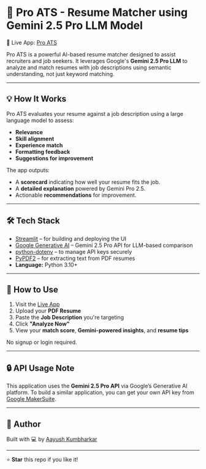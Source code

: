# 🧠 Pro ATS - Resume Matcher using Gemini 2.5 Pro LLM Model

🚀 Live App: [Pro ATS](https://pro-ats.streamlit.app/)

Pro ATS is a powerful AI-based resume matcher designed to assist recruiters and job seekers. It leverages Google's **Gemini 2.5 Pro LLM** to analyze and match resumes with job descriptions using semantic understanding, not just keyword matching.

---

## 💡 How It Works

Pro ATS evaluates your resume against a job description using a large language model to assess:

- **Relevance**
- **Skill alignment**
- **Experience match**
- **Formatting feedback**
- **Suggestions for improvement**

The app outputs:

- A **scorecard** indicating how well your resume fits the job.
- A **detailed explanation** powered by Gemini Pro 2.5.
- Actionable **recommendations** for improvement.

---

## 🛠️ Tech Stack

- [Streamlit](https://streamlit.io/) – for building and deploying the UI
- [Google Generative AI](https://ai.google.dev) – Gemini 2.5 Pro API for LLM-based comparison
- [python-dotenv](https://pypi.org/project/python-dotenv/) – to manage API keys securely
- [PyPDF2](https://pypi.org/project/PyPDF2/) – for extracting text from PDF resumes
- **Language:** Python 3.10+

---

## 📎 How to Use

1. Visit the [Live App](https://pro-ats.streamlit.app/)
2. Upload your **PDF Resume**
3. Paste the **Job Description** you're targeting
4. Click **"Analyze Now"**
5. View your **match score**, **Gemini-powered insights**, and **resume tips**

No signup or login required.

---

## 🔒 API Usage Note

This application uses the **Gemini 2.5 Pro API** via Google’s Generative AI platform. To build a similar application, you can get your own API key from [Google MakerSuite](https://makersuite.google.com/).

---

## 🧠 Author

Built with 💻 by [Aayush Kumbharkar](https://www.linkedin.com/in/aayush-kumbharkar)

---

⭐ **Star** this repo if you like it!
